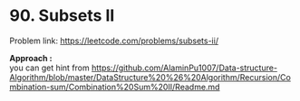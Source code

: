 # 90. Subsets II

Problem link: https://leetcode.com/problems/subsets-ii/

**Approach :**<br>
you can get hint from
https://github.com/AlaminPu1007/Data-structure-Algorithm/blob/master/DataStructure%20%26%20Algorithm/Recursion/Combination-sum/Combination%20Sum%20II/Readme.md
